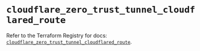 # `cloudflare_zero_trust_tunnel_cloudflared_route`

Refer to the Terraform Registry for docs: [`cloudflare_zero_trust_tunnel_cloudflared_route`](https://registry.terraform.io/providers/cloudflare/cloudflare/5.7.1/docs/resources/zero_trust_tunnel_cloudflared_route).
